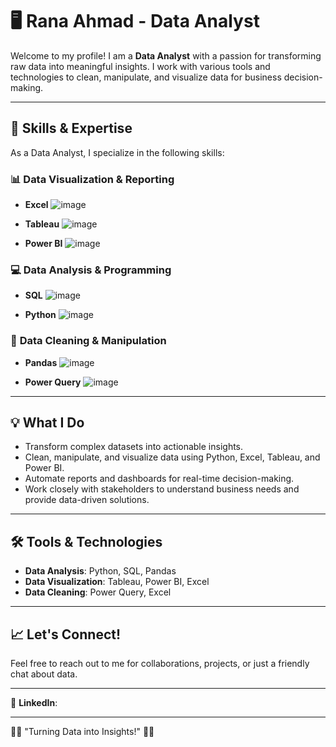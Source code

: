 # 🖥️ **Rana Ahmad** - Data Analyst

Welcome to my profile! I am a **Data Analyst** with a passion for transforming raw data into meaningful insights. I work with various tools and technologies to clean, manipulate, and visualize data for business decision-making.

---

## 🧠 **Skills & Expertise**

As a Data Analyst, I specialize in the following skills:

### 📊 **Data Visualization & Reporting**
- **Excel** ![image](https://github.com/user-attachments/assets/6b22f671-bdfd-4c13-a740-880c40c2b913)


- **Tableau** ![image](https://github.com/user-attachments/assets/7537168d-739a-43cf-8dbf-71618005b16e)


- **Power BI** ![image](https://github.com/user-attachments/assets/7bf999b4-3818-470e-bd05-bedd2104149e)



### 💻 **Data Analysis & Programming**
- **SQL** ![image](https://github.com/user-attachments/assets/615803db-b73d-4336-86f9-21344e864b31)


- **Python** ![image](https://github.com/user-attachments/assets/f150dd3f-1c84-45b3-b006-4d3ff61a3a3f)



### 🔧 **Data Cleaning & Manipulation**
- **Pandas** ![image](https://github.com/user-attachments/assets/082ad461-93b7-4e2b-b4c2-edae47a13461)


- **Power Query** ![image](https://github.com/user-attachments/assets/2500e5af-aad4-4842-992b-3116d8393c8e)



---

## 💡 **What I Do**
- Transform complex datasets into actionable insights.
- Clean, manipulate, and visualize data using Python, Excel, Tableau, and Power BI.
- Automate reports and dashboards for real-time decision-making.
- Work closely with stakeholders to understand business needs and provide data-driven solutions.

---

## 🛠️ **Tools & Technologies**
- **Data Analysis**: Python, SQL, Pandas
- **Data Visualization**: Tableau, Power BI, Excel
- **Data Cleaning**: Power Query, Excel

---

## 📈 **Let's Connect!**
Feel free to reach out to me for collaborations, projects, or just a friendly chat about data.

---

🔗 **LinkedIn**: 

---

👨‍💻 "Turning Data into Insights!" 👩‍💻
